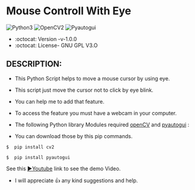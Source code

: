 # Mouse Controll With Eye

![Python3](https://img.shields.io/badge/Python-3-green)
![OpenCV2](https://img.shields.io/badge/Open-CV2-yellow)
![Pyautogui](https://img.shields.io/badge/Pyauto-Gui-yellowgreen)

* :octocat: Version -v-1.0.0
* :octocat: License- GNU GPL V3.O

## DESCRIPTION:
* This Python Script helps to move a mouse cursor by using eye.
* This script just move the cursor not to click by eye blink. 
* You can help me to add that feature.
* To access the feature you must have a webcam in your computer.

* The following Python library Modules required [openCV](https://pypi.org/project/opencv-python/) and [pyautogui](https://pypi.org/project/PyAutoGUI/) :
* You can download those by this pip commands.

```
$  pip install cv2
```
```
$  pip install pyautogui
```

See this [▶️Youtube](https://youtu.be/S0y8dxwbJzY) link to see the demo Video.

* I will appreciate :+1: any kind suggestions and help.
